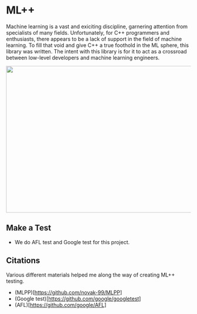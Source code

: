 # ML++

Machine learning is a vast and exiciting discipline, garnering attention from specialists of many fields. Unfortunately, for C++ programmers and enthusiasts, there appears to be a lack of support in the field of machine learning. To fill that void and give C++ a true foothold in the ML sphere, this library was written. The intent with this library is for it to act as a crossroad between low-level developers and machine learning engineers.

<p align="center">
    <img src="https://user-images.githubusercontent.com/78002988/119920911-f3338d00-bf21-11eb-89b3-c84bf7c9f4ac.gif" 
    width = 600 height = 400>
</p>

## Make a Test
- We do AFL test and Google test for this project.
    
## Citations
Various different materials helped me along the way of creating ML++ testing.
 - (MLPP)[https://github.com/novak-99/MLPP]
 - (Google test)[https://github.com/google/googletest]
 - (AFL)[https://github.com/google/AFL]
